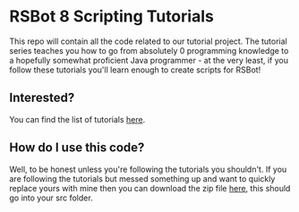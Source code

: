 # RSBot 8 Scripting Tutorials

This repo will contain all the code related to our tutorial project. The tutorial series teaches you how to go from absolutely 0 programming knowledge to a hopefully somewhat proficient Java programmer - at the very least, if you follow these tutorials you'll learn enough to create scripts for RSBot! 

## Interested? 

You can find the list of tutorials [here](https://www.powerbot.org/community/forum/389-scripting-tutorials/).

## How do I use this code?

Well, to be honest unless you're following the tutorials you shouldn't. If you are following the tutorials but messed something up and want to quickly replace yours with mine then you can download the zip file [here](https://github.com/ChrisBPB/NewTutorials.git), this should go into your src folder.
